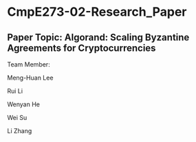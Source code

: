 # CmpE273-02-Research_Paper

## Paper Topic: Algorand: Scaling Byzantine Agreements for Cryptocurrencies

Team Member:

  Meng-Huan Lee
  
  Rui Li
  
  Wenyan He
  
  Wei Su
  
  Li Zhang
